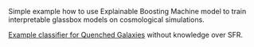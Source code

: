 Simple example how to use Explainable Boosting Machine model to train interpretable glassbox models on cosmological simulations.

[Example classifier for Quenched Galaxies](./notebooks/QuenchedClassifier.ipynb) without knowledge over SFR.

